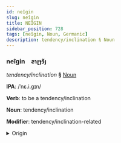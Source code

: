 ```yaml
---
id: neîgin
slug: neîgin
title: NEÎGIN
sidebar_position: 728
tags: [neîgin, Noun, Germanic]
description: tendency/inclination § Noun
---
```


### neîgin&emsp;<span kind="abugida">ƨɿɽɟꜿ̃ȷ</span>

*tendency/inclination* **§** [Noun](../../tags/Noun)

**IPA**: /ˈnɛ.i.gɪn/

**Verb**: to be a tendency/inclination

**Noun**: tendency/inclination

**Modifier**: tendency/inclination-related

<details>
    <summary>Origin</summary>
    Dutch neiging /ˈnɛi̯.ɣɪŋ/<br/>
    <em>Germanic Language Family</em>
</details>